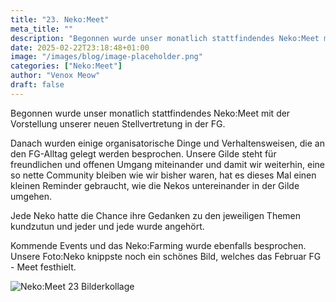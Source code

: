 ```yaml
---
title: "23. Neko:Meet"
meta_title: ""
description: "Begonnen wurde unser monatlich stattfindendes Neko:Meet mit der Vorstellung unserer neuen Stellvertretung in der FG."
date: 2025-02-22T23:18:48+01:00
image: "/images/blog/image-placeholder.png"
categories: ["Neko:Meet"]
author: "Venox Meow"
draft: false
---
```


Begonnen wurde unser monatlich stattfindendes Neko:Meet mit der Vorstellung unserer neuen Stellvertretung in der FG.

Danach wurden einige organisatorische Dinge und Verhaltensweisen, die an den FG-Alltag gelegt werden besprochen. Unsere Gilde steht für freundlichen und offenen Umgang miteinander und damit wir weiterhin, eine so nette Community bleiben wie wir bisher waren, hat es dieses Mal einen kleinen Reminder gebraucht, wie die Nekos untereinander in der Gilde umgehen.

Jede Neko hatte die Chance ihre Gedanken zu den jeweiligen Themen kundzutun und jeder und jede wurde angehört.

Kommende Events und das Neko:Farming wurde ebenfalls besprochen. Unsere Foto:Neko knippste noch ein schönes Bild, welches das Februar FG - Meet festhielt.

![Neko:Meet 23 Bilderkollage](images/blog/screenshots/1740262713-NekoMeet23.jpg)